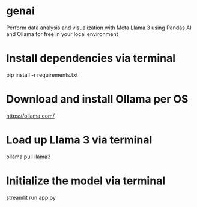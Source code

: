 # genai
Perform data analysis and visualization with Meta Llama 3 using Pandas AI and Ollama for free in your local environment

# Install dependencies via terminal
pip install -r requirements.txt 

# Download and install Ollama per OS
https://ollama.com/ 

# Load up Llama 3 via terminal
ollama pull llama3

# Initialize the model via terminal
streamlit run app.py